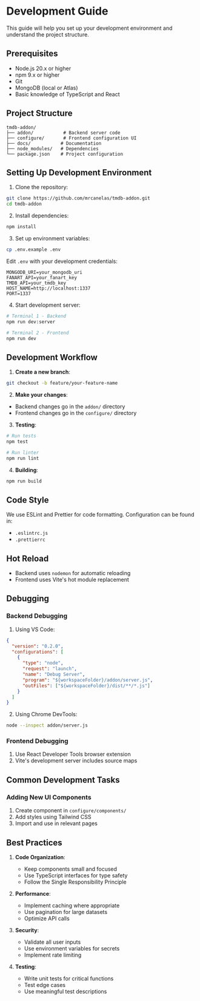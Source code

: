 # Development Guide

This guide will help you set up your development environment and understand the project structure.

## Prerequisites

- Node.js 20.x or higher
- npm 9.x or higher
- Git
- MongoDB (local or Atlas)
- Basic knowledge of TypeScript and React

## Project Structure

```
tmdb-addon/
├── addon/           # Backend server code
├── configure/       # Frontend configuration UI
├── docs/           # Documentation
├── node_modules/   # Dependencies
└── package.json    # Project configuration
```

## Setting Up Development Environment

1. Clone the repository:
```bash
git clone https://github.com/mrcanelas/tmdb-addon.git
cd tmdb-addon
```

2. Install dependencies:
```bash
npm install
```

3. Set up environment variables:
```bash
cp .env.example .env
```

Edit `.env` with your development credentials:
```env
MONGODB_URI=your_mongodb_uri
FANART_API=your_fanart_key
TMDB_API=your_tmdb_key
HOST_NAME=http://localhost:1337
PORT=1337
```

4. Start development server:
```bash
# Terminal 1 - Backend
npm run dev:server

# Terminal 2 - Frontend
npm run dev
```

## Development Workflow

1. **Create a new branch**:
```bash
git checkout -b feature/your-feature-name
```

2. **Make your changes**:
- Backend changes go in the `addon/` directory
- Frontend changes go in the `configure/` directory

3. **Testing**:
```bash
# Run tests
npm test

# Run linter
npm run lint
```

4. **Building**:
```bash
npm run build
```

## Code Style

We use ESLint and Prettier for code formatting. Configuration can be found in:
- `.eslintrc.js`
- `.prettierrc`

## Hot Reload

- Backend uses `nodemon` for automatic reloading
- Frontend uses Vite's hot module replacement

## Debugging

### Backend Debugging

1. Using VS Code:
```json
{
  "version": "0.2.0",
  "configurations": [
    {
      "type": "node",
      "request": "launch",
      "name": "Debug Server",
      "program": "${workspaceFolder}/addon/server.js",
      "outFiles": ["${workspaceFolder}/dist/**/*.js"]
    }
  ]
}
```

2. Using Chrome DevTools:
```bash
node --inspect addon/server.js
```

### Frontend Debugging

1. Use React Developer Tools browser extension
2. Vite's development server includes source maps

## Common Development Tasks

### Adding New UI Components

1. Create component in `configure/components/`
2. Add styles using Tailwind CSS
3. Import and use in relevant pages

## Best Practices

1. **Code Organization**:
   - Keep components small and focused
   - Use TypeScript interfaces for type safety
   - Follow the Single Responsibility Principle

2. **Performance**:
   - Implement caching where appropriate
   - Use pagination for large datasets
   - Optimize API calls

3. **Security**:
   - Validate all user inputs
   - Use environment variables for secrets
   - Implement rate limiting

4. **Testing**:
   - Write unit tests for critical functions
   - Test edge cases
   - Use meaningful test descriptions 
